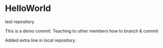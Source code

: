 # HelloWorld
test repository

This is a demo commit. Teaching to other members how to branch & commit

Added extra line in local repository.
